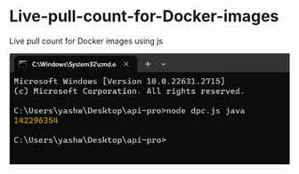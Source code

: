 # Live-pull-count-for-Docker-images

Live pull count for Docker images using js

![Alt text](images/docker.png)

